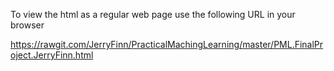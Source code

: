 To view the html as a regular web page use the following URL in your browser

https://rawgit.com/JerryFinn/PracticalMachingLearning/master/PML.FinalProject.JerryFinn.html
